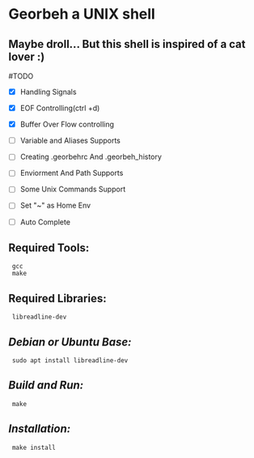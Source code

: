 # Georbeh a UNIX shell
Maybe droll...
But this shell is inspired of a cat lover :)
-----
#TODO

- [X] Handling Signals
- [X] EOF Controlling(ctrl +d)
- [X] Buffer Over Flow controlling
- [ ] Variable and Aliases Supports
- [ ] Creating .georbehrc And .georbeh_history
- [ ] Enviorment And Path Supports
- [ ] Some Unix Commands Support
- [ ] Set "~" as Home Env 
- [ ] Auto Complete


## Required Tools:
     gcc 
     make
## Required Libraries:
     libreadline-dev
## ***Debian or Ubuntu Base:***
     sudo apt install libreadline-dev
## ***Build and Run:***
     make
## ***Installation:***
     make install

